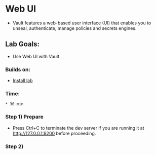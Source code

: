 # Web UI

* Vault features a web-based user interface (UI) that enables you to unseal, authenticate, manage policies and secrets engines.  

## Lab Goals:

* Use Web UI with Vault

### Builds on:
* [Install lab](../lab01)

### Time:
    * 30 min

### Step 1) Prepare
  
* Press Ctrl+C to terminate the dev server if you are running it at http://127.0.0.1:8200 before proceeding.

### Step 2) 